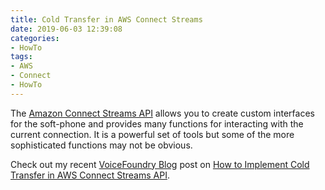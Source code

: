 ```yaml
---
title: Cold Transfer in AWS Connect Streams
date: 2019-06-03 12:39:08
categories:
- HowTo
tags:
- AWS
- Connect
- HowTo
---
```


The [Amazon Connect Streams API](https://github.com/aws/amazon-connect-streams) allows you to create custom interfaces for the soft-phone and provides many functions for interacting with the current connection. It is a powerful set of tools but some of the more sophisticated functions may not be obvious.

<!-- more -->

Check out my recent [VoiceFoundry Blog](https://voicefoundry.com/blog) post on [How to Implement Cold Transfer in AWS Connect Streams API](https://voicefoundry.com/aws_connect_streams_api). 